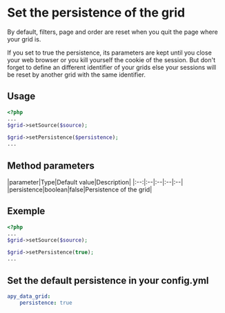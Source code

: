 Set the persistence of the grid
===============================

By default, filters, page and order are reset when you quit the page where your grid is.

If you set to true the persistence, its parameters are kept until you close your web browser or you kill yourself the cookie of the session.
But don't forget to define an different identifier of your grids else your sessions will be reset by another grid with the same identifier.

## Usage

```php
<?php
...
$grid->setSource($source);

$grid->setPersistence($persistence);
...
```
## Method parameters

|parameter|Type|Default value|Description|
|:--:|:--|:--|:--|:--|
|persistence|boolean|false|Persistence of the grid|

## Exemple

```php
<?php
...
$grid->setSource($source);

$grid->setPersistence(true);
...
```

## Set the default persistence in your config.yml
```yml
apy_data_grid:
    persistence: true
```
